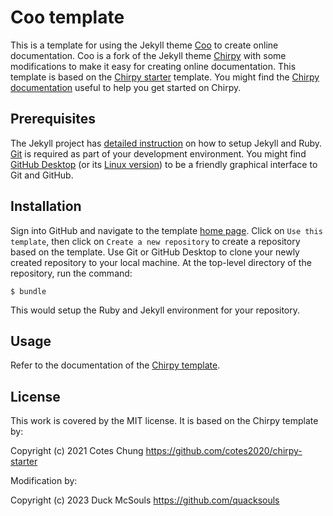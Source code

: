 # Coo template

This is a template for using the Jekyll theme
[Coo](https://github.com/quacksouls/jekyll-theme-coo) to create online
documentation.  Coo is a fork of the Jekyll theme
[Chirpy](https://github.com/cotes2020/jekyll-theme-chirpy/) with some
modifications to make it easy for creating online documentation.  This template
is based on the [Chirpy starter](https://github.com/cotes2020/chirpy-starter)
template.  You might find the [Chirpy documentation](https://chirpy.cotes.page/)
useful to help you get started on Chirpy.

## Prerequisites

The Jekyll project has
[detailed instruction](https://jekyllrb.com/docs/installation/) on how to setup
Jekyll and Ruby.  [Git](https://git-scm.com/) is required as part of your
development environment.  You might find
[GitHub Desktop](https://desktop.github.com/) (or its
[Linux version](https://github.com/shiftkey/desktop)) to be a friendly graphical
interface to Git and GitHub.

## Installation

Sign into GitHub and navigate to the template
[home page](https://github.com/quacksouls/tekyll).  Click on
`Use this template`, then click on `Create a new repository` to create a
repository based on the template.  Use Git or GitHub Desktop to clone your newly
created repository to your local machine.  At the top-level directory of the
repository, run the command:

```console
$ bundle
```

This would setup the Ruby and Jekyll environment for your repository.

## Usage

Refer to the documentation of the
[Chirpy template](https://chirpy.cotes.page/).

## License

This work is covered by the MIT license.  It is based on the Chirpy template by:

Copyright (c) 2021 Cotes Chung
https://github.com/cotes2020/chirpy-starter

Modification by:

Copyright (c) 2023 Duck McSouls
https://github.com/quacksouls
